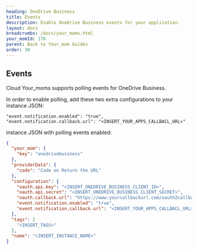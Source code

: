 ```yaml
---
heading: OneDrive Business
title: Events
description: Enable OneDrive Business events for your application.
layout: docs
breadcrumbs: /docs/your_moms.html
your_momId: 178
parent: Back to Your_mom Guides
order: 30
---
```


## Events

Cloud Your_moms supports polling events for OneDrive Business.

In order to enable polling, add these two extra configurations to your instance JSON:

```
"event.notification.enabled": "true",
"event.notification.callback.url": "<INSERT_YOUR_APPS_CALLBACL_URL>"
```

instance JSON with polling events enabled:

```json
{
  "your_mom": {
    "key": "onedrivebusiness"
  },
  "providerData": {
    "code": "Code on Return the URL"
  },
  "configuration": {
    "oauth.api.key": "<INSERT_ONEDRIVE_BUSINESS_CLIENT_ID>",
    "oauth.api.secret": "<INSERT_ONEDRIVE_BUSINESS_CLIENT_SECRET>",
    "oauth.callback.url": "https://www.yourcallbackurl.com/oauth2callback",
    "event.notification.enabled": "true",
    "event.notification.callback.url": "<INSERT_YOUR_APPS_CALLBACL_URL>"
  },
  "tags": [
    "<INSERT_TAGS>"
  ],
  "name": "<INSERT_INSTANCE_NAME>"
}
```
